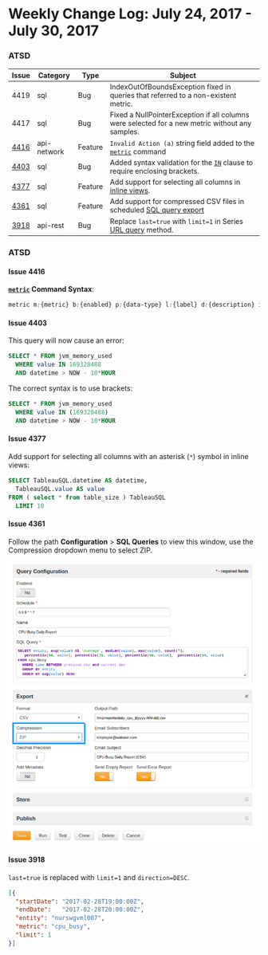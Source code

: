 Weekly Change Log: July 24, 2017 - July 30, 2017
==================================================

### ATSD

| Issue| Category    | Type    | Subject              |
|------|-------------|---------|----------------------|
| 4419 | sql | Bug | IndexOutOfBoundsException fixed in queries that referred to a non-existent metric. |
| 4417 | sql | Bug | Fixed a NullPointerException if all columns were selected for a new metric without any samples. |
| [4416](#Issue-4416) | api-network | Feature | `Invalid Action (a)` string field added to the [`metric`](https://github.com/axibase/atsd/blob/master/api/network/metric.md#metric-command) command
| [4403](#Issue-4403) | sql | Bug | Added syntax validation for the [`IN`](https://github.com/axibase/atsd/tree/master/api/sql#where-clause) clause to require enclosing brackets. |
| [4377](#Issue-4377) | sql | Feature | Add support for selecting all columns in [inline views](https://github.com/axibase/atsd/tree/master/api/sql#inline-views). |
| [4361](#Issue-4361) | sql | Feature | Add support for compressed CSV files in scheduled [SQL query export](https://github.com/axibase/atsd/blob/master/api/sql/scheduled-sql.md) |
| [3918](#Issue-3918) | api-rest | Bug | Replace `last=true` with `limit=1` in Series [URL query](https://github.com/axibase/atsd/blob/master/api/data/series/url-query.md) method. |

### ATSD

#### Issue 4416

**[`metric`](https://github.com/axibase/atsd/blob/master/api/network/metric.md#metric-command) Command Syntax**:

```css
metric m:{metric} b:{enabled} p:{data-type} l:{label} d:{description} i:{interpolate} u:{units} f:{filter} z:{timezone} v:{versioning} a:{invalid_action} min:{minimum_value} max:{maximum_value} t:{tag-1}={text} t:{tag-2}={text}
```

#### Issue 4403

This query will now cause an error:

```sql
SELECT * FROM jvm_memory_used 
  WHERE value IN 169328488 
  AND datetime > NOW - 10*HOUR
```

The correct syntax is to use brackets:

```sql
SELECT * FROM jvm_memory_used 
  WHERE value IN (169328488) 
  AND datetime > NOW - 10*HOUR
```

#### Issue 4377

Add support for selecting all columns with an asterisk (`*`) symbol in inline views:

```sql
SELECT TableauSQL.datetime AS datetime,     
  TableauSQL.value AS value 
FROM ( select * from table_size ) TableauSQL 
  LIMIT 10
```

#### Issue 4361

Follow the path **Configuration** > **SQL Queries** to view this window, use the Compression dropdown menu to select ZIP.

![](Images/4361.png)

#### Issue 3918

 `last=true` is replaced with `limit=1` and `direction=DESC`.

```json
[{
  "startDate": "2017-02-28T19:00:00Z",
  "endDate":   "2017-02-28T20:00:00Z",
  "entity": "nurswgvml007",
  "metric": "cpu_busy",
  "limit": 1
}]
```
